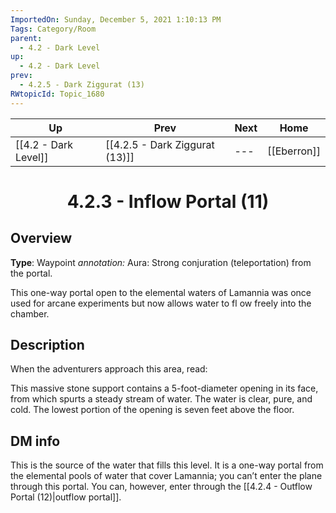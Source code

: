 ```yaml
---
ImportedOn: Sunday, December 5, 2021 1:10:13 PM
Tags: Category/Room
parent:
  - 4.2 - Dark Level
up:
  - 4.2 - Dark Level
prev:
  - 4.2.5 - Dark Ziggurat (13)
RWtopicId: Topic_1680
---
```


| Up | Prev | Next | Home |
|----|------|------|------|
| [[4.2 - Dark Level]] | [[4.2.5 - Dark Ziggurat (13)]] | --- | [[Eberron]] |

# <center>4.2.3 - Inflow Portal (11)</center>

## Overview

**Type**: Waypoint
*annotation:* Aura: Strong conjuration (teleportation) from the portal.

This one-way portal open to the elemental waters of Lamannia was once used for arcane experiments but now allows water to fl ow freely into the chamber.

## Description

When the adventurers approach this area, read:

This massive stone support contains a 5-foot-diameter opening in its face, from which spurts a steady stream of water. The water is clear, pure, and cold. The lowest portion of the opening is seven feet above the floor.

## DM info

This is the source of the water that fills this level. It is a one-way portal from the elemental pools of water that cover Lamannia; you can’t enter the plane through this portal. You can, however, enter through the [[4.2.4 - Outflow Portal (12)|outflow portal]].
